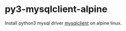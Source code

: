 # py3-mysqlclient-alpine

Install python3 mysql driver [mysqlclient](https://github.com/PyMySQL/mysqlclient-python) on alpine linux.